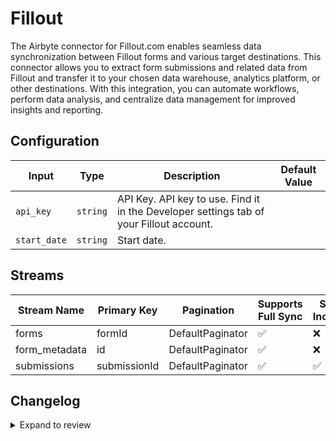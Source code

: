 # Fillout

The Airbyte connector for Fillout.com enables seamless data synchronization between Fillout forms and various target destinations. This connector allows you to extract form submissions and related data from Fillout and transfer it to your chosen data warehouse, analytics platform, or other destinations. With this integration, you can automate workflows, perform data analysis, and centralize data management for improved insights and reporting.

## Configuration

| Input        | Type     | Description                                                                             | Default Value |
| ------------ | -------- | --------------------------------------------------------------------------------------- | ------------- |
| `api_key`    | `string` | API Key. API key to use. Find it in the Developer settings tab of your Fillout account. |               |
| `start_date` | `string` | Start date.                                                                             |               |

## Streams

| Stream Name   | Primary Key  | Pagination       | Supports Full Sync | Supports Incremental |
| ------------- | ------------ | ---------------- | ------------------ | -------------------- |
| forms         | formId       | DefaultPaginator | ✅                 | ❌                   |
| form_metadata | id           | DefaultPaginator | ✅                 | ❌                   |
| submissions   | submissionId | DefaultPaginator | ✅                 | ✅                   |

## Changelog

<details>
  <summary>Expand to review</summary>

| Version | Date       | Pull Request | Subject                                                                             |
| ------- | ---------- | ------------ | ----------------------------------------------------------------------------------- |
| 0.2.18 | 2025-04-19 | [58370](https://github.com/airbytehq/airbyte/pull/58370) | Update dependencies |
| 0.2.17 | 2025-04-12 | [57836](https://github.com/airbytehq/airbyte/pull/57836) | Update dependencies |
| 0.2.16 | 2025-04-05 | [57273](https://github.com/airbytehq/airbyte/pull/57273) | Update dependencies |
| 0.2.15 | 2025-03-29 | [56538](https://github.com/airbytehq/airbyte/pull/56538) | Update dependencies |
| 0.2.14 | 2025-03-22 | [55926](https://github.com/airbytehq/airbyte/pull/55926) | Update dependencies |
| 0.2.13 | 2025-03-08 | [55317](https://github.com/airbytehq/airbyte/pull/55317) | Update dependencies |
| 0.2.12 | 2025-03-01 | [54943](https://github.com/airbytehq/airbyte/pull/54943) | Update dependencies |
| 0.2.11 | 2025-02-22 | [54388](https://github.com/airbytehq/airbyte/pull/54388) | Update dependencies |
| 0.2.10 | 2025-02-15 | [53771](https://github.com/airbytehq/airbyte/pull/53771) | Update dependencies |
| 0.2.9 | 2025-02-08 | [53327](https://github.com/airbytehq/airbyte/pull/53327) | Update dependencies |
| 0.2.8 | 2025-02-01 | [52800](https://github.com/airbytehq/airbyte/pull/52800) | Update dependencies |
| 0.2.7 | 2025-01-25 | [52352](https://github.com/airbytehq/airbyte/pull/52352) | Update dependencies |
| 0.2.6 | 2025-01-18 | [51689](https://github.com/airbytehq/airbyte/pull/51689) | Update dependencies |
| 0.2.5 | 2025-01-11 | [51112](https://github.com/airbytehq/airbyte/pull/51112) | Update dependencies |
| 0.2.4 | 2024-12-28 | [50515](https://github.com/airbytehq/airbyte/pull/50515) | Update dependencies |
| 0.2.3 | 2024-12-21 | [50068](https://github.com/airbytehq/airbyte/pull/50068) | Update dependencies |
| 0.2.2 | 2024-12-14 | [49530](https://github.com/airbytehq/airbyte/pull/49530) | Update dependencies |
| 0.2.1 | 2024-12-12 | [49189](https://github.com/airbytehq/airbyte/pull/49189) | Update dependencies |
| 0.2.0   | 2024-11-14 |              | Add `formId` to `submissions` stream                                                |
| 0.0.1   | 2024-10-28 |              | Initial release by [@parthiv11](https://github.com/parthiv11) via Connector Builder |

</details>
